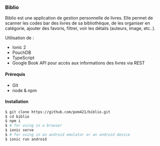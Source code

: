 ### Biblio

Biblio est une application de gestion personnelle de livres. Elle permet de scanner les codes bar des livres de sa bibliothèque, de les organiser en catégorie, ajouter des favoris, filtrer, voir les détails (auteurs, image, etc..).

Utilisation de :

- Ionic 2
- PouchDB
- TypeScript
- Google Book API pour accès aux informations des livres via REST

#### Prérequis

- Git
- node & npm

#### Installation

```sh
$ git clone https://github.com/pom421/biblio.git
$ cd biblio
$ npm i
$ # for using in a browser
$ ionic serve
$ # for using in an android emulator or an android device
$ ionic run android
```